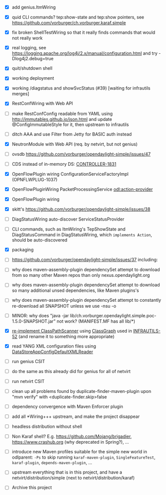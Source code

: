 
- [X] add genius.ItmWiring

- [X] quid CLI commands? tep:show-state and tep:show pointers, see https://github.com/vorburger/ch.vorburger.karaf.simple

- [X] fix broken ShellTestWiring so that it really finds commands that would not really work

- [X] real logging, see https://logging.apache.org/log4j/2.x/manual/configuration.html and try -Dlog4j2.debug=true

- [X] quit/shutdown shell

- [X] working deployment

- [X] working /diagstatus and showSvcStatus (#39) [waiting for infrautils merges]

- [X] RestConfWiring with Web API

- [ ] make RestConfConfig readable from YAML using http://immutables.github.io/json.html and update @ConfigImmutableStyle for it, then upstream to infrautils

- [ ] ditch AAA and use Filter from Jetty for BASIC auth instead

- [X] NeutronModule with Web API (req. by netvirt, but not genius)

- [ ] ovsdb https://github.com/vorburger/opendaylight-simple/issues/47

- [ ] CDS instead of in-memory DS: [CONTROLLER-1831](https://jira.opendaylight.org/browse/CONTROLLER-1831)

- [X] OpenFlowPlugin wiring ConfigurationServiceFactoryImpl (OPNFLWPLUG-1037)
- [X] OpenFlowPluginWiring PacketProcessingService <odl:action-provider>
- [X] OpenFlowPlugin wiring

- [X] skitt's https://github.com/vorburger/opendaylight-simple/issues/38
- [ ] DiagStatusWiring auto-discover ServiceStatusProvider
- [ ] CLI commands, such as ItmWiring's TepShowState and DiagStatusCommand in DiagStatusWiring, which `implements Action`, should be auto-discovered

- [X] packaging
- [ ] https://github.com/vorburger/opendaylight-simple/issues/37 including:
- [ ] why does maven-assembly-plugin dependencySet attempt to download from so many other Maven repos than only nexus.opendaylight.org
- [ ] why does maven-assembly-plugin dependencySet attempt to download so many additional unsed dependencies, like Maven plugins's
- [ ] why does maven-assembly-plugin dependencySet attempt to constantly re-download all SNAPSHOT unless we use -nsu -o
- [ ] MINOR: why does "java -jar lib/ch.vorburger.opendaylight.simple.poc-1.5.0-SNAPSHOT.jar" not work?  (MANIFEST.MF has all lib/*)

- [X] [re-implement ClassPathScanner](https://github.com/vorburger/opendaylight-simple/pull/18#issuecomment-426859615) using [ClassGraph](https://github.com/classgraph/classgraph) used in [INFRAUTILS-52](https://jira.opendaylight.org/browse/INFRAUTILS-52) (and rename it to something more appropriate)

- [X] read YANG XML configuration files using [DataStoreAppConfigDefaultXMLReader](https://git.opendaylight.org/gerrit/#/c/76416/3/opendaylight/blueprint/src/test/java/org/opendaylight/controller/blueprint/tests/DataStoreAppConfigDefaultXMLReaderTest.java)

- [ ] run genius CSIT

- [ ] do the same as this already did for genius for all of netvirt

- [ ] run netvirt CSIT

- [ ] clean up all problems found by duplicate-finder-maven-plugin upon "mvn verify" with <duplicate-finder.skip>false

- [ ] dependency convergence with Maven Enforcer plugin

- [ ] add all *Wiring+++ upstream, and make the project disappear

- [ ] headless distribution without shell

- [ ] Non Karaf shell? E.g. https://github.com/Mojang/brigadier, https://www.crashub.org (why deprecated in Spring?), ...

- [ ] introduce new Maven profiles suitable for the simple new world in odlparent: `-Ps` to skip running `karaf-maven-plugin`, `SingleFeatureTest`,  `karaf-plugin`, `depends-maven-plugin`, ...

- [ ] upstream everything that is in this project, and have a netvirt/distribution/simple (next to netvirt/distribution/karaf)

- [ ] Archive this project
